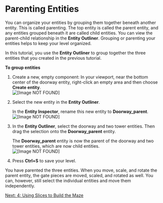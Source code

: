# Parenting Entities<a name="placing-entities-parenting"></a>

You can organize your entities by grouping them together beneath another entity\. This is called parenting\. The top entity is called the parent entity, and any entities grouped beneath it are called child entities\. You can view the parent\-child relationship in the **Entity Outliner**\. Grouping or parenting your entities helps to keep your level organized\.

In this tutorial, you use the **Entity Outliner** to group together the three entities that you created in the previous tutorial\.

**To group entities**

1. Create a new, empty component: In your viewport, near the bottom center of the doorway entity, right\-click an empty area and then choose **Create entity**\.  
![\[Image NOT FOUND\]](http://docs.aws.amazon.com/lumberyard/latest/gettingstartedguide/images/placing-entities-parenting.png)

1. Select the new entity in the **Entity Outliner**\.

   In the **Entity Inspector**, rename this new entity to **Doorway\_parent**\.  
![\[Image NOT FOUND\]](http://docs.aws.amazon.com/lumberyard/latest/gettingstartedguide/images/placing-entities-parenting-rename.png)

1. In the **Entity Outliner**, select the doorway and two tower entities\. Then drag the selection onto the **Doorway\_parent** entity\.

   The **Doorway\_parent** entity is now the parent of the doorway and two tower entities, which are now child entities\.  
![\[Image NOT FOUND\]](http://docs.aws.amazon.com/lumberyard/latest/gettingstartedguide/images/placing-entities-parenting-outliner.png)

1. Press **Ctrl\+S** to save your level\.

You have parented the three entities\. When you move, scale, and rotate the parent entity, the gate pieces are moved, scaled, and rotated as well\. You can, however, still select the individual entities and move them independently\. 

[Next: 4: Using Slices to Build the Maze](using-slices.md)